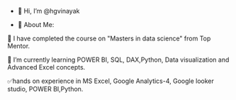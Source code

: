 - 👋 Hi, I’m @hgvinayak

- 💫 About Me:

🔭 I have completed the course on "Masters in data science" from Top Mentor.

🌱 I’m currently learning POWER BI, SQL, DAX,Python, Data visualization and Advanced Excel concepts.

✅hands on experience in MS Excel, Google Analytics-4, Google looker studio, POWER BI,Python.



